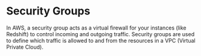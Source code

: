 # Security Groups

In AWS, a security group acts as a virtual firewall for your instances (like Redshift) to control incoming and outgoing traffic. Security groups are used to define which traffic is allowed to and from the resources in a VPC (Virtual Private Cloud).
